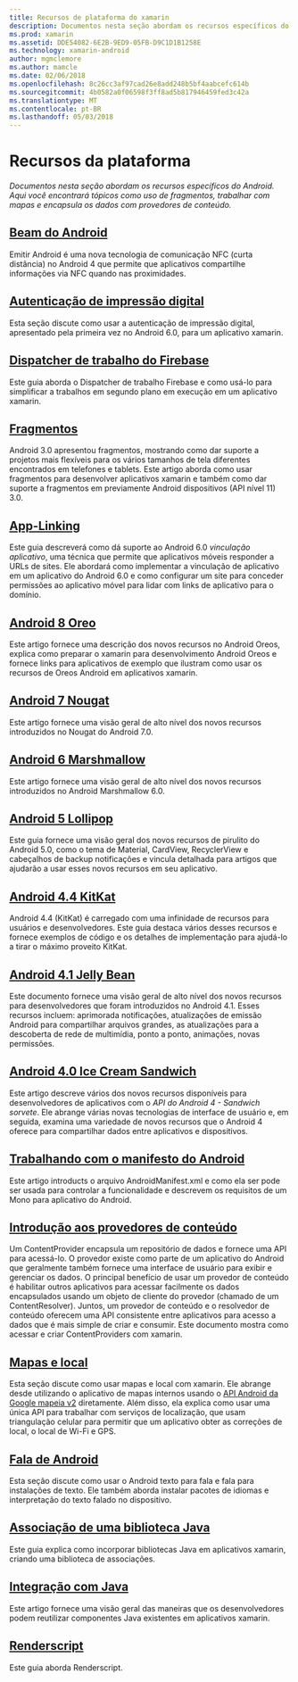 ```yaml
---
title: Recursos de plataforma do xamarin
description: Documentos nesta seção abordam os recursos específicos do Android. Aqui você encontrará tópicos como uso de fragmentos, trabalhar com mapas e encapsula os dados com provedores de conteúdo.
ms.prod: xamarin
ms.assetid: DDE54082-6E2B-9ED9-05FB-D9C1D1B1258E
ms.technology: xamarin-android
author: mgmclemore
ms.author: mamcle
ms.date: 02/06/2018
ms.openlocfilehash: 8c26cc3af97cad26e8add248b5bf4aabcefc614b
ms.sourcegitcommit: 4b0582a0f06598f3ff8ad5b817946459fed3c42a
ms.translationtype: MT
ms.contentlocale: pt-BR
ms.lasthandoff: 05/03/2018
---
```

# <a name="platform-features"></a>Recursos da plataforma

_Documentos nesta seção abordam os recursos específicos do Android. Aqui você encontrará tópicos como uso de fragmentos, trabalhar com mapas e encapsula os dados com provedores de conteúdo._

## <a name="android-beamandroidplatformandroid-beammd"></a>[Beam do Android](~/android/platform/android-beam.md)

Emitir Android é uma nova tecnologia de comunicação NFC (curta distância) no Android 4 que permite que aplicativos compartilhe informações via NFC quando nas proximidades.

## <a name="fingerprint-authenticationandroidplatformfingerprint-authenticationindexmd"></a>[Autenticação de impressão digital](~/android/platform/fingerprint-authentication/index.md)

Esta seção discute como usar a autenticação de impressão digital, apresentado pela primeira vez no Android 6.0, para um aplicativo xamarin.


## <a name="firebase-job-dispatcherandroidplatformfirebase-job-dispatchermd"></a>[Dispatcher de trabalho do Firebase](~/android/platform/firebase-job-dispatcher.md)

Este guia aborda o Dispatcher de trabalho Firebase e como usá-lo para simplificar a trabalhos em segundo plano em execução em um aplicativo xamarin.



##  <a name="fragmentsandroidplatformfragmentsindexmd"></a>[Fragmentos](~/android/platform/fragments/index.md)

Android 3.0 apresentou fragmentos, mostrando como dar suporte a projetos mais flexíveis para os vários tamanhos de tela diferentes encontrados em telefones e tablets. Este artigo aborda como usar fragmentos para desenvolver aplicativos xamarin e também como dar suporte a fragmentos em previamente Android dispositivos (API nível 11) 3.0. 



## <a name="app-linkingandroidplatformapp-linkingmd"></a>[App-Linking](~/android/platform/app-linking.md)

Este guia descreverá como dá suporte ao Android 6.0 _vinculação aplicativo_, uma técnica que permite que aplicativos móveis responder a URLs de sites. Ele abordará como implementar a vinculação de aplicativo em um aplicativo do Android 6.0 e como configurar um site para conceder permissões ao aplicativo móvel para lidar com links de aplicativo para o domínio.



##  <a name="android-8-oreoandroidplatformoreomd"></a>[Android 8 Oreo](~/android/platform/oreo.md)

Este artigo fornece uma descrição dos novos recursos no Android Oreos, explica como preparar o xamarin para desenvolvimento Android Oreos e fornece links para aplicativos de exemplo que ilustram como usar os recursos de Oreos Android em aplicativos xamarin.



##  <a name="android-7-nougatandroidplatformnougatmd"></a>[Android 7 Nougat](~/android/platform/nougat.md)

Este artigo fornece uma visão geral de alto nível dos novos recursos introduzidos no Nougat do Android 7.0.




##  <a name="android-6-marshmallowandroidplatformmarshmallowmd"></a>[Android 6 Marshmallow](~/android/platform/marshmallow.md)

Este artigo fornece uma visão geral de alto nível dos novos recursos introduzidos no Android Marshmallow 6.0.




##  <a name="android-5-lollipopandroidplatformlollipopmd"></a>[Android 5 Lollipop](~/android/platform/lollipop.md)

Este guia fornece uma visão geral dos novos recursos de pirulito do Android 5.0, como o tema de Material, CardView, RecyclerView e cabeçalhos de backup notificações e vincula detalhada para artigos que ajudarão a usar esses novos recursos em seu aplicativo. 



##  <a name="android-44-kitkatandroidplatformkitkatmd"></a>[Android 4.4 KitKat](~/android/platform/kitkat.md)

Android 4.4 (KitKat) é carregado com uma infinidade de recursos para usuários e desenvolvedores. Este guia destaca vários desses recursos e fornece exemplos de código e os detalhes de implementação para ajudá-lo a tirar o máximo proveito KitKat. 




##  <a name="android-41-jelly-beanandroidplatformjelly-beanmd"></a>[Android 4.1 Jelly Bean](~/android/platform/jelly-bean.md)

Este documento fornece uma visão geral de alto nível dos novos recursos para desenvolvedores que foram introduzidos no Android 4.1. Esses recursos incluem: aprimorada notificações, atualizações de emissão Android para compartilhar arquivos grandes, as atualizações para a descoberta de rede de multimídia, ponto a ponto, animações, novas permissões. 



##  <a name="android-40-ice-cream-sandwichandroidplatformice-cream-sandwichmd"></a>[Android 4.0 Ice Cream Sandwich](~/android/platform/ice-cream-sandwich.md)

Este artigo descreve vários dos novos recursos disponíveis para desenvolvedores de aplicativos com o *API do Android 4 - Sandwich sorvete*. Ele abrange várias novas tecnologias de interface de usuário e, em seguida, examina uma variedade de novos recursos que o Android 4 oferece para compartilhar dados entre aplicativos e dispositivos. 


##  <a name="working-with-the-android-manifestandroid-manifestmd"></a>[Trabalhando com o manifesto do Android](android-manifest.md)

Este artigo introducts o arquivo AndroidManifest.xml e como ela ser pode ser usada para controlar a funcionalidade e descrevem os requisitos de um Mono para aplicativo do Android.


##  <a name="introduction-to-content-providersandroidplatformcontent-providersindexmd"></a>[Introdução aos provedores de conteúdo](~/android/platform/content-providers/index.md)

Um ContentProvider encapsula um repositório de dados e fornece uma API para acessá-lo. O provedor existe como parte de um aplicativo do Android que geralmente também fornece uma interface de usuário para exibir e gerenciar os dados. O principal benefício de usar um provedor de conteúdo é habilitar outros aplicativos para acessar facilmente os dados encapsulados usando um objeto de cliente do provedor (chamado de um ContentResolver). Juntos, um provedor de conteúdo e o resolvedor de conteúdo oferecem uma API consistente entre aplicativos para acesso a dados que é mais simple de criar e consumir. Este documento mostra como acessar e criar ContentProviders com xamarin. 



##  <a name="maps-and-locationandroidplatformmaps-and-locationindexmd"></a>[Mapas e local](~/android/platform/maps-and-location/index.md)

Esta seção discute como usar mapas e local com xamarin. Ele abrange desde utilizando o aplicativo de mapas internos usando o [API Android da Google mapeia v2](https://developers.google.com/maps/documentation/android/) diretamente. Além disso, ela explica como usar uma única API para trabalhar com serviços de localização, que usam triangulação celular para permitir que um aplicativo obter as correções de local, o local de Wi-Fi e GPS. 



## <a name="android-speechandroidplatformspeechmd"></a>[Fala de Android](~/android/platform/speech.md)

Esta seção discute como usar o Android texto para fala e fala para instalações de texto. Ele também aborda instalar pacotes de idiomas e interpretação do texto falado no dispositivo. 


##  <a name="binding-a-java-librarybinding-java-libraryindexmd"></a>[Associação de uma biblioteca Java](binding-java-library/index.md)

Este guia explica como incorporar bibliotecas Java em aplicativos xamarin, criando uma biblioteca de associações.

##  <a name="java-integrationjava-integrationindexmd"></a>[Integração com Java](java-integration/index.md)

Este artigo fornece uma visão geral das maneiras que os desenvolvedores podem reutilizar componentes Java existentes em aplicativos xamarin.

##  <a name="renderscriptrenderscriptmd"></a>[Renderscript](renderscript.md)

Este guia aborda Renderscript.